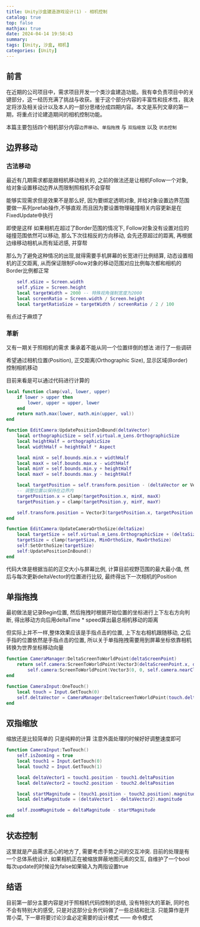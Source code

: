 ```yaml
---
title: Unity沙盒建造游戏设计(1) - 相机控制
catalog: true
top: false
mathjax: true
date: 2024-04-14 19:58:43
summary:
tags: [Unity, 沙盒, 相机]
categories: [Unity]
---
```


## 前言

在近期的公司项目中，需求项目开发一个类沙盒建造功能。我有幸负责项目中的关键部分，这一经历充满了挑战与收获。鉴于这个部分内容的丰富性和技术性，我决定将涉及相关设计以及本人的一部分思绪分成四期内容。本文是系列文章的第一期，将重点讨论建造期间的相机控制功能。

本篇主要包括四个相机部分内容`边界移动`、`单指拖拽` 与 `双指缩放` 以及 `状态控制`

## 边界移动

### 古法移动

最近有几期需求都是跟相机移动相关的, 之前的做法还是让相机Follow一个对象, 给对象设置移动边界从而限制照相机不会穿帮

能够实现需求但是效果不是那么好, 因为要绑定透明对象, 并给对象设置边界范围要做一系列prefab操作,不够直观.而且因为要设置物理碰撞相关内容更新是在FixedUpdate中执行

即使是这样 如果相机在超过了Border范围的情况下, Follow对象没有设置对应的碰撞范围依然可以移动, 那么下次往相反的方向移动, 会先还原超过的距离, 再根据边缘移动相机从而有延迟感, 并穿帮

那么为了避免这种情况的出现,就得需要手机屏幕的长宽进行比例结算, 动态设置相机的正交距离, 从而保证限制Follow对象的移动范围对应比例每次都和相机的Border比例都正常

```lua
    self.xSize = Screen.width
    self.ySize = Screen.height
    local targetWidth = 2000 -- 特殊视角强制宽度为2000
    local screenRatio = Screen.width / Screen.height
    local targetRatioSize = targetWidth / screenRatio / 2 / 100
```

有点过于麻烦了

### 革新

又有一期关于照相机的需求 秉承着不能从同一个位置绊倒的想法 进行了一些调研

希望通过相机位置(Position), 正交距离(Orthographic Size), 显示区域(Border) 控制相机移动

目前来看是可以通过代码进行计算的

```lua
local function clamp(val, lower, upper)
    if lower > upper then
        lower, upper = upper, lower
    end
    return math.max(lower, math.min(upper, val))
end

function EditCamera:UpdatePositionInBound(deltaVector)
    local orthographicSize = self.virtual.m_Lens.OrthographicSize
    local heightHalf = orthographicSize
    local widthHalf = heightHalf * Aspect

    local minX = self.bounds.min.x + widthHalf
    local maxX = self.bounds.max.x - widthHalf
    local minY = self.bounds.min.y + heightHalf
    local maxY = self.bounds.max.y - heightHalf

    local targetPosition = self.transform.position - (deltaVector or Vector3(0, 0, 0))
    -- 调整位置以保持在边界内
    targetPosition.x = clamp(targetPosition.x, minX, maxX)
    targetPosition.y = clamp(targetPosition.y, minY, maxY)

    self.transform.position = Vector3(targetPosition.x, targetPosition.y, PositionZ)
end

function EditCamera:UpdateCameraOrthoSize(deltaSize)
    local targetSize = self.virtual.m_Lens.OrthographicSize + (deltaSize * ZoomSpeed)
    targetSize = clamp(targetSize, MinOrthoSize, MaxOrthoSize)
    self:SetOrthoSize(targetSize)
    self:UpdatePositionInBound()
end
```

代码大体是根据当前的正交大小与屏幕比例, 计算目前视野范围的最大最小值, 然后与每次更新deltaVector的位置进行比较, 最终得出下一次相机的Position

## 单指拖拽

最初做法是记录Begin位置, 然后拖拽时根据开始位置的坐标进行上下左右方向判断, 得出移动方向后用deltaTime * speed算出最总相机移动的距离

但实际上并不一样,整体效果应该是手指点击的位置, 上下左右相机跟随移动, 之后手指的位置依然是手指点击的位置, 所以关于单指拖拽需要用到屏幕坐标依靠相机转换为世界坐标移动向量

```lua
function CameraManager:DeltaScreenToWorldPoint(deltaScreenPoint)
    return self.camera:ScreenToWorldPoint(Vector3(deltaScreenPoint.x, deltaScreenPoint.y, self.camera.nearClipPlane)) -
        self.camera:ScreenToWorldPoint(Vector3(0, 0, self.camera.nearClipPlane))
end

function CameraInput:OneTouch()
    local touch = Input.GetTouch(0)
    self.deltaVector = CameraManager:DeltaScreenToWorldPoint(touch.deltaPosition)
end
```

## 双指缩放

缩放还是比较简单的 只是纯粹的计算 注意外面处理的时候好好调整速度即可

```lua
function CameraInput:TwoTouch()
    self.isZooming = true
    local touch1 = Input.GetTouch(0)
    local touch2 = Input.GetTouch(1)

    local deltaVector1 = touch1.position - touch1.deltaPosition
    local deltaVector2 = touch2.position - touch2.deltaPosition

    local startMagnitude = (touch1.position - touch2.position).magnitude
    local deltaMagnitude = (deltaVector1 - deltaVector2).magnitude

    self.zoomMagnitude = deltaMagnitude - startMagnitude
end
```

## 状态控制

这里就是产品需求恶心的地方了, 需要考虑手势之间的交互冲突. 目前的处理是有一个总体系统设计, 如果相机正在被缩放屏蔽地图元素的交互, 自维护了一个bool 每次update的时候设为false如果输入为两指设置true

## 结语

目前第一部分主要内容是对于照相机代码控制的总结, 没有特别大的革新, 同时也不会有特别大的感受, 只是对这部分业务代码做了一些总结和批注. 只能算作是开胃小菜, 下一章将要讨论沙盒必定需要的设计模式 —— 命令模式
